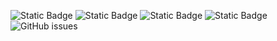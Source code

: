 ![Static Badge](https://img.shields.io/badge/blacklists-60-000000) ![Static Badge](https://img.shields.io/badge/blacklisted-2658436-cc0000) ![Static Badge](https://img.shields.io/badge/whitelisted-2245-00CC00) ![Static Badge](https://img.shields.io/badge/streaming_blacklist-28107-000000) ![GitHub issues](https://img.shields.io/github/issues/fabriziosalmi/blacklists)
